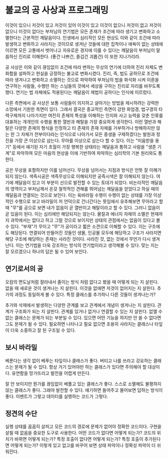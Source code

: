 # 불교의 공 사상과 프로그래밍 

이것이 있으니 저것이 있고 저것이 있어 이것이 있고 이것이 없으니 저것이 없고 저것이 없으니 이것이 없다는 부처님의 연기법은 모든 존재가 조건에 따라 생기고 변화하고 소멸한다는 근본적인 깨달음이다.  인생에서 심리적인 모든 현상도 이와 같이 조건에 따라 발생하고 변화하고 사라지는 것이므로 생겨난 것들에 대한 집착이나 애욕이 없는 상태에 이르면 모든 고통에서 벗어나고 자유로운 경지에 이를 수 있다는 깨달음이 부처님이 말씀하신 진리로 이해한다. (좋건 나쁘건, 즐겁건 괴롭건) 이 또한 지나가리라. 

공 사상은 이와 깉이 끊임없이 조건에 따라 변하는 무상의 연기에 더하여 진리 자체도 변화함을 설파하고 현실을 긍정하는 불교로 변화시켰다. 진리, 즉, 법도 공하므로 조건에 따라 생겨나고 변화하고 소멸하는 것으로 파악하여 부처님의 법을 화석화 시켜 이론을 연구하는 사람들, 수행만 하는 스님들의 것에서 세상을 구하는 진리로 자리를 바꾸도록 했다.  연기는 법 자체에도 적용된다는 깨달음이 제법이 공하다는 인식에 이르렀다. 

다른 측면에서 공 사상은 보통 사람들이 의지하고 살아가는 방법을 제시하려는 강력한 소망에서 기원한 측면이 있다. 그래서 결국은 종교적인 측면이 강한 화엄경, 법구경의 타력구제까지 나아가지만 여전히 존재의 특성을 이해하는 인지와 사고 능력을 갖춘 인류를 대표하는 개개인의 수행을 통한 열반과 해탈을 가장 중요하게 생각한다.  이런 열반과 해탈은 다양한 존재의 형식을 인정하고 타 존재의 존재 자체를 거부하거나 방해하지만 않는 한 그 자체가 전부이다라는 인식으로 나아가서 모든 중생을 구제하겠다는 발원과 정진을 가장 큰 이상으로 삼는다.  무아를 이상으로 삼는다 할 수 있다. 이는 "미움받을 용기" 등에서 얘기된 자기 초월이 가장 행복한 상태라는 깨달음과 통하고 사람을 "생존 기계"로 파악하여 모든 마음의 현상을 이에 기반하여 파악하는 심리학의 기본 원리와도 통한다. 

공은 무상을 포함하지만 이를 넘어선다. 무상을 넘어서는 지점과 방식은 언뜻 잘 이해가 되지 않는다. 색즉시공은 색즉무상으로 이해되지만 공즉시색은 잘 이해되지 않는다.  여기에 깨달음이 있고 이 부분이 선으로 발전할 수 있는 토대가 되었다. 비논리적인 깨달음의 영역이고 부처님께서 온갖 철학적인 견해를 뛰어넘는 깨달음을 얻었다고 하실 때의 깨달음과 연결되는 것으로 보인다. 이는 육바라밀 수행이 수행이 없는 상태를 가장 이상적인 수행으로 보고 바라밀이 저 언덕으로 건너간다는 뜻임에서 유추해보면 무아라고 할 때 "무"를 공으로 보면 내가 없음이 곧 열반이고 해탈이라고 할 수 있다. 그러니 없음이 곧 있음이 된다.  이는 심리에만 해당되지는 않는다. 물질과 에너지 자체의 소멸은 현재까지 과학에서는 없다고 하고 그럴 것으로 보이지만 상태의 관점에서는 없음이 있다고 볼 수 있다. "부재"가 무이고 "무"가 공이라고 짧은 소견으로 이해할 수 있다.  이는 구조에도 해당된다. 연결되어 만들어진 것들인 생물, 인공물 모두에 해당하고 구조가 사라지면 해당 구조에 해당하는 존재는 사라진 것이다. 사라진 것, 없는 것에서 무언가 다시 생겨난다. 이는 연기법을 더욱 강조하는 방식의 연기법이라고 생각해볼 수 있다. 맞는 지는 잘 모르겠으나 하나의 답은 될 수 있어 보인다.  

## 연기로서의 공 

오캄의 면도날처럼 잘라내서 줄이는 방식 처럼 없다고 봤을 때 어떻게 되는 지 살핀다. 없을 때 새로운 것이 생겨나는 지 살핀다. 이것을 없애면 저것이 없어지는 지 살핀다. 추가의 과정도 동일하게 볼 수 있다. 특정 클래스를 추가하니 다른 것들이 생겨나는가? 

추가와 삭제에서 발생하는 다양한 관계를 보고 관계에서 개념이 생겨나는 지 살핀다. 관계가 구조화가 되는 지 살핀다. 관계를 있거나 없거나 연결할 수 있는 지 살핀다. 없앨 수 없는 클래스는 문제가 되는 부분일 수 있다. 있으면 어떤 기능을 하지만 안 쓸 수 없다면 그도 문제가 될 수 있다. 필요하면 나타나고 필요 없으면 조용히 사라지는 클래스나 타잎이 더욱 소중하고 잘 된 구조일 수 있다. 

## 보시 바라밀 

베푼다는 생각 없이 베푸는 타잎이나 클래스가 좋다.  버티고 나를 쓰라고 강요하는 클래스는 문제가 될 수 있다. 항상 거기 있어야만 하는 클래스가 있다면 주의해야 할 대상이다. 유연함을 망가뜨리고 발전을 어렵게 만든다. 

잘 안 보이지만 뭔가를 끊임없이 베풀고 있는 클래스가 좋다. 스스로 소멸해도 불평하지 않는 클래스가 좋다. 그래야 발전할 수 있다. 얘기하면 들어주고 물어보면 답하는 방식이 좋다. 이벤트가 그렇고 데이터를 실행하는 코드가 그렇다. 

## 정견의 수단 

실행 상태를 꼼꼼히 살피고 모든 코드의 경로에 문제가 없어야 정확한 코드이다. 구현을 살필 때 없음을 중요한 도구로 사용한다. 어떤 코드가 없다면 어떻게 되는가? 코드의 위치가 바뀌면 어떻게 되는가? 특정 호출이 없다면 어떻게 되는가? 특정 호출이 추가된다면 어떻게 되는가? 이렇게 있고 없고를 바꾸어 보면 상태 파악이나 정확성 파악이 더 쉬워진다. 











